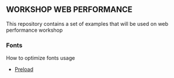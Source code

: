 ## WORKSHOP WEB PERFORMANCE

This repository contains a set of examples that will be used on web performance workshop

### Fonts 
How to optimize fonts usage
* [Preload](fonts/preload/README.md)
